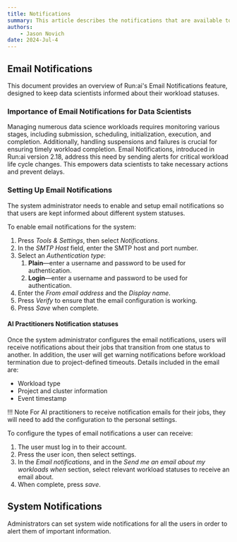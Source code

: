 ```yaml
---
title: Notifications
summary: This article describes the notifications that are available to the Run:ai platform, and how to configure them.
authors:
    - Jason Novich
date: 2024-Jul-4
---
```


## Email Notifications

This document provides an overview of Run:ai's Email Notifications feature, designed to keep data scientists informed about their workload statuses.

### Importance of Email Notifications for Data Scientists

Managing numerous data science workloads requires monitoring various stages, including submission, scheduling, initialization, execution, and completion. Additionally, handling suspensions and failures is crucial for ensuring timely workload completion.
Email Notifications, introduced in Run:ai version 2.18, address this need by sending alerts for critical workload life cycle changes. This empowers data scientists to take necessary actions and prevent delays.

### Setting Up Email Notifications

The system administrator needs to enable and setup email notifications so that users are kept informed about different system statuses.

To enable email notifications for the system:

1. Press *Tools & Settings*, then select *Notifications*.
2. In the *SMTP Host* field, enter the SMTP host and port number.
3. Select an *Authentication type*:
   1. **Plain**&mdash;enter a username and password to be used for authentication.
   2. **Login**&mdash;enter a username and password to be used for authentication.
4. Enter the *From email address* and the *Display name*.
5. Press *Verify* to ensure that the email configuration is working.
6. Press *Save* when complete.

#### AI Practitioners Notification statuses

Once the system administrator configures the email notifications, users will receive notifications about their jobs that transition from one status to another. In addition, the user will get warning notifications before workload termination due to project-defined timeouts. Details included in the email are:

* Workload type
* Project and cluster information
* Event timestamp

!!! Note
    For AI practitioners to receive notification emails for their jobs, they will need to add the configuration to the personal settings.

To configure the types of email notifications a user can receive:

1. The user must log in to their account.
2. Press the user icon, then select settings.
3. In the *Email notifications*, and in the *Send me an email about my workloads when* section, select relevant workload statuses to receive an email about.
4. When complete, press *save*.

## System Notifications

Administrators can set system wide notifications for all the users in order to alert them of important information.